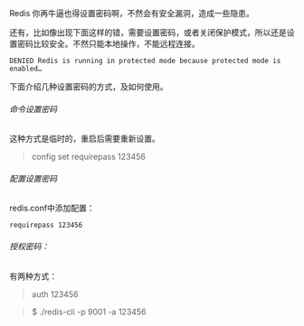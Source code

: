 Redis 你再牛逼也得设置密码啊，不然会有安全漏洞，造成一些隐患。

还有，比如像出现下面这样的错，需要设置密码，或者关闭保护模式，所以还是设置密码比较安全。不然只能本地操作，不能远程连接。

```
DENIED Redis is running in protected mode because protected mode is enabled…
```

下面介绍几种设置密码的方式，及如何使用。

###### 命令设置密码

这种方式是临时的，重启后需要重新设置。

> config set requirepass 123456

###### 配置设置密码

redis.conf中添加配置：

```
requirepass 123456
```

###### 授权密码：

有两种方式：

> auth 123456

> $ ./redis-cli -p 9001 -a 123456